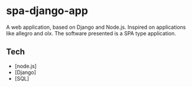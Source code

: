 # spa-django-app

A web application, based on Django and Node.js. Inspired on applications like allegro and olx. The software presented is a SPA type application.

## Tech

- [node.js]
- [Django] 
- [SQL]
